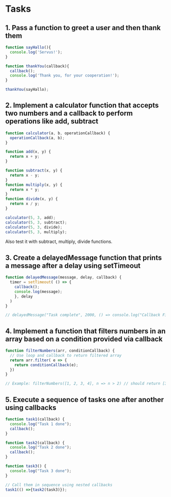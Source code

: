 # Tasks

## 1. Pass a function to greet a user and then thank them

```jsx
function sayHallo(){
  console.log('Servus!');
}

function thankYou(callback){
  callback();
  console.log('Thank you, for your cooperation!');
}

thankYou(sayHallo);
```

## 2. Implement a calculator function that accepts two numbers and a callback to perform operations like add, subtract

```jsx
function calculator(a, b, operationCallback) {
  operationCallback(a, b);
}

function add(x, y) {
  return x + y;
}

function subtract(x, y) {
  return x - y;
}
function multiply(x, y) {
  return x * y;
}
function divide(x, y) {
  return x / y;
}

calculator(5, 3, add);
calculator(5, 3, subtract);
calculator(5, 3, divide);
calculator(5, 3, multiply);
```

Also test it with subtract, multiply, divide functions.

## 3. Create a delayedMessage function that prints a message after a delay using setTimeout

```jsx
function delayedMessage(message, delay, callback) {
  timer = setTimeout( () => {
    callback();
    console.log(message);
    }, delay
  )
}

// delayedMessage("Task complete", 2000, () => console.log("Callback Fired!"))

```

## 4. Implement a function that filters numbers in an array based on a condition provided via callback

```jsx
function filterNumbers(arr, conditionCallback) {
  // Use loop and callback to return filtered array
  return arr.filter( e => {
    return conditionCallback(e);
  })
}

// Example: filterNumbers([1, 2, 3, 4], n => n > 2) // should return [3, 4]

```

## 5. Execute a sequence of tasks one after another using callbacks

```jsx
function task1(callback) {
  console.log("Task 1 done");
  callback();
}

function task2(callback) {
  console.log("Task 2 done");
  callback();
}

function task3() {
  console.log("Task 3 done");
}

// Call them in sequence using nested callbacks
task1(() =>{task2(task3)});
```